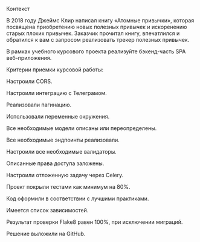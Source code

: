Контекст


В 2018 году Джеймс Клир написал книгу «Атомные привычки», которая посвящена приобретению новых полезных привычек и искоренению старых плохих привычек. 
Заказчик прочитал книгу, впечатлился и обратился к вам с запросом реализовать трекер полезных привычек.

В рамках учебного курсового проекта реализуйте бэкенд-часть SPA веб-приложения.


Критерии приемки курсовой работы:


Настроили CORS.

Настроили интеграцию с Телеграмом.

Реализовали пагинацию.

Использовали переменные окружения.

Все необходимые модели описаны или переопределены.

Все необходимые эндпоинты реализовали.

Настроили все необходимые валидаторы.

Описанные права доступа заложены.

Настроили отложенную задачу через Celery.

Проект покрыли тестами как минимум на 80%.

Код оформили в соответствии с лучшими практиками.

Имеется список зависимостей.

Результат проверки Flake8 равен 100%, при исключении миграций.

Решение выложили на GitHub.
